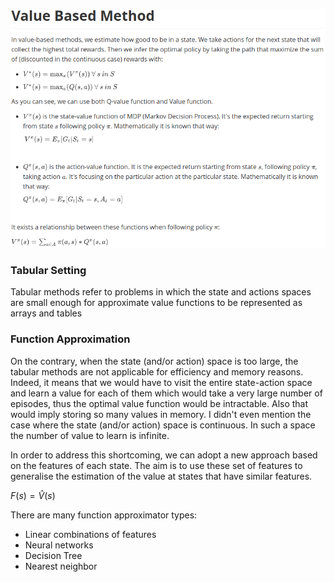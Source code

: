 ![1590586508219](../.photo/1590586508219.png)



### Tabular Setting

Tabular methods refer to problems in which the state and actions spaces are small enough for 
approximate value functions to be represented as arrays and tables

### Function Approximation

On the contrary, when the state (and/or action) space is too large, the tabular methods are not applicable for efficiency and memory reasons. Indeed, it means that we would have to visit the entire state-action space and learn a value for each of them which would take a very large number of episodes, thus the optimal value function would be intractable. Also that would imply storing so many values in memory. I didn't even mention the case where the state (and/or action) space is continuous. In such a space the number of value to learn is infinite.  

In order to address this shortcoming, we can adopt a new approach based on the features of each state. The aim is to use these set of features to generalise the estimation of the value at states that have similar features.

$F(s) = \hat {V}(s)$

There are many function approximator types:

- Linear combinations of features
- Neural networks
- Decision Tree
- Nearest neighbor